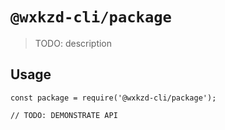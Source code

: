 # `@wxkzd-cli/package`

> TODO: description

## Usage

```
const package = require('@wxkzd-cli/package');

// TODO: DEMONSTRATE API
```
